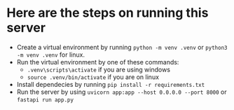 # Here are the steps on running this server
- Create a virtual environment by running `python -m venv .venv` or `python3 -m venv .venv` for linux.
- Run the virtual environment by one of these commands:
    - `.venv\scripts\activate` if you are using windows
    -  `source .venv/bin/activate` if you are on linux
- Install dependecies by running `pip install -r requirements.txt`
- Run the server by using `uvicorn app:app --host 0.0.0.0 --port 8000` or `fastapi run app.py` 